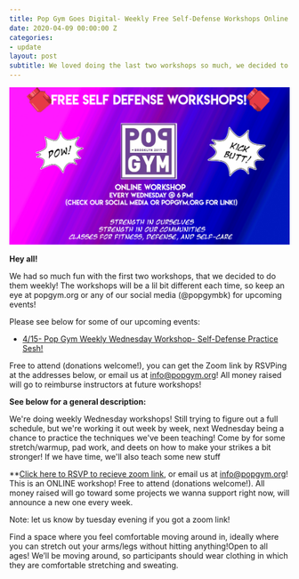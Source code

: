 ```yaml
---
title: Pop Gym Goes Digital- Weekly Free Self-Defense Workshops Online
date: 2020-04-09 00:00:00 Z
categories:
- update
layout: post
subtitle: We loved doing the last two workshops so much, we decided to do them weekly!
---
```


![Pop Gym Online](/assets/weeklyworkshop.jpg)


**Hey all!**

We had so much fun with the first two workshops, that we decided to do them weekly! The workshops will be a lil bit different each time, so keep an eye at popgym.org or any of our social media (@popgymbk) for upcoming events!

Please see below for some of our upcoming events:

* [4/15- Pop Gym Weekly Wednesday Workshop- Self-Defense Practice Sesh!](https://withfriends.co/event/4510985/online_self_defense_workshop_practice_sesh)

Free to attend (donations welcome!), you can get the Zoom link by RSVPing at the addresses below, or email us at info@popgym.org! All money raised will go to reimburse instructors at future workshops!


**See below for a general description:**
 
We're doing weekly Wednesday workshops! Still trying to figure out a full schedule, but we're working it out week by week, next Wednesday being a chance to practice the techniques we've been teaching! Come by for some stretch/warmup, pad work, and deets on how to make your strikes a bit stronger! If we have time, we'll also teach some new stuff
 
**[Click here to RSVP to recieve zoom link](https://withfriends.co/event/4510985/online_self_defense_workshop_practice_sesh), or email us at info@popgym.org! This is an ONLINE workshop! Free to attend (donations welcome!). All money raised will go toward some projects we wanna support right now, will announce a new one every week.

Note: let us know by tuesday evening if you got a zoom link!


Find a space where you feel comfortable moving around in, ideally where you can stretch out your arms/legs without hitting anything!Open to all ages! We’ll be moving around, so participants should wear clothing in which they are comfortable stretching and sweating.
       
